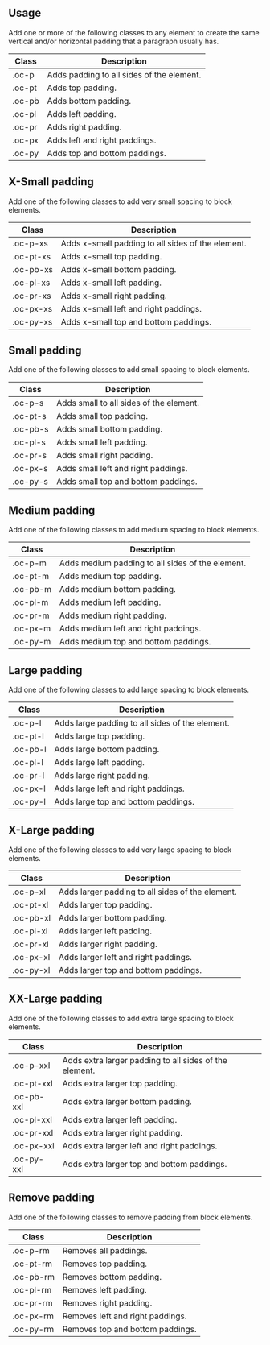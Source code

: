 ## Usage
Add one or more of the following classes to any element to create the same vertical and/or horizontal padding that a paragraph usually has.

| Class |	Description |
| ----- | ----------- |
| .oc-p |	Adds padding to all sides of the element. |
| .oc-pt | Adds top padding. |
| .oc-pb | Adds bottom padding. |
| .oc-pl | Adds left padding. |
| .oc-pr | Adds right padding. |
| .oc-px | Adds left and right paddings. |
| .oc-py | Adds top and bottom paddings. |

## X-Small padding
Add one of the following classes to add very small spacing to block elements.

| Class |	Description |
| ----- | ----------- |
| .oc-p-xs | Adds x-small padding to all sides of the element. |
| .oc-pt-xs | Adds x-small top padding. |
| .oc-pb-xs | Adds x-small bottom padding. |
| .oc-pl-xs | Adds x-small left padding. |
| .oc-pr-xs | Adds x-small right padding. |
| .oc-px-xs | Adds x-small left and right paddings. |
| .oc-py-xs | Adds x-small top and bottom paddings. |

## Small padding
Add one of the following classes to add small spacing to block elements.

| Class |	Description |
| ----- | ----------- |
| .oc-p-s | Adds small to all sides of the element. |
| .oc-pt-s | Adds small top padding. |
| .oc-pb-s | Adds small bottom padding. |
| .oc-pl-s | Adds small left padding. |
| .oc-pr-s | Adds small right padding. |
| .oc-px-s | Adds small left and right paddings. |
| .oc-py-s | Adds small top and bottom paddings. |

## Medium padding
Add one of the following classes to add medium spacing to block elements.

| Class |	Description |
| ----- | ----------- |
| .oc-p-m | Adds medium padding to all sides of the element. |
| .oc-pt-m | Adds medium top padding.
| .oc-pb-m | Adds medium bottom padding. |
| .oc-pl-m | Adds medium left padding. |
| .oc-pr-m | Adds medium right padding. |
| .oc-px-m | Adds medium left and right paddings. |
| .oc-py-m | Adds medium top and bottom paddings. |

## Large padding
Add one of the following classes to add large spacing to block elements.

| Class |	Description |
| ----- | ----------- |
| .oc-p-l | Adds large padding to all sides of the element. |
| .oc-pt-l | Adds large top padding. |
| .oc-pb-l | Adds large bottom padding. |
| .oc-pl-l | Adds large left padding. |
| .oc-pr-l | Adds large right padding. |
| .oc-px-l | Adds large left and right paddings. |
| .oc-py-l | Adds large top and bottom paddings. |

## X-Large padding
Add one of the following classes to add very large spacing to block elements.

| Class |	Description |
| ----- | ----------- |
| .oc-p-xl | Adds larger padding to all sides of the element. |
| .oc-pt-xl | Adds larger top padding. |
| .oc-pb-xl | Adds larger bottom padding. |
| .oc-pl-xl | Adds larger left padding. |
| .oc-pr-xl | Adds larger right padding. |
| .oc-px-xl | Adds larger left and right paddings. |
| .oc-py-xl | Adds larger top and bottom paddings. |

## XX-Large padding
Add one of the following classes to add extra large spacing to block elements.

| Class |	Description |
| ----- | ----------- |
| .oc-p-xxl | Adds extra larger padding to all sides of the element. |
| .oc-pt-xxl | Adds extra larger top padding. |
| .oc-pb-xxl | Adds extra larger bottom padding. |
| .oc-pl-xxl | Adds extra larger left padding. |
| .oc-pr-xxl | Adds extra larger right padding. |
| .oc-px-xxl | Adds extra larger left and right paddings. |
| .oc-py-xxl | Adds extra larger top and bottom paddings. |

## Remove padding
Add one of the following classes to remove padding from block elements.

| Class |	Description |
| ----- | ----------- |
| .oc-p-rm | Removes all paddings. |
| .oc-pt-rm | Removes top padding. |
| .oc-pb-rm | Removes bottom padding. |
| .oc-pl-rm | Removes left padding. |
| .oc-pr-rm | Removes right padding. |
| .oc-px-rm | Removes left and right paddings. |
| .oc-py-rm | Removes top and bottom paddings. |
